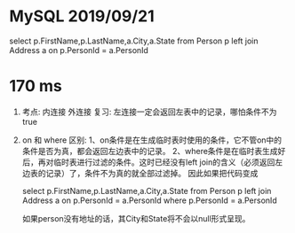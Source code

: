 # MySQL 2019/09/21

select p.FirstName,p.LastName,a.City,a.State
from Person p left join Address a
on p.PersonId = a.PersonId

# 170 ms

1. 考点: 内连接 外连接
   复习: 左连接一定会返回左表中的记录，哪怕条件不为true
2. on 和 where 区别:
    1、on条件是在生成临时表时使用的条件，它不管on中的条件是否为真，都会返回左边表中的记录。
    2、where条件是在临时表生成好后，再对临时表进行过滤的条件。这时已经没有left join的含义（必须返回左边表的记录）了，条件不为真的就全部过滤掉。
    因此如果把代码变成

    select p.FirstName,p.LastName,a.City,a.State
    from Person p left join Address a
    on p.PersonId = a.PersonId
    where p.PersonId = a.PersonId

    如果person没有地址的话，其City和State将不会以null形式呈现。